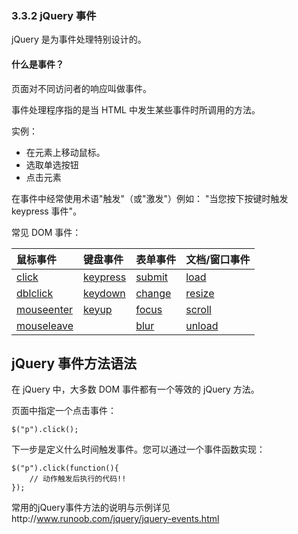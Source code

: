 ### 3.3.2 jQuery 事件

jQuery 是为事件处理特别设计的。

#### 什么是事件？

页面对不同访问者的响应叫做事件。

事件处理程序指的是当 HTML 中发生某些事件时所调用的方法。

实例：

* 在元素上移动鼠标。
* 选取单选按钮
* 点击元素

在事件中经常使用术语"触发"（或"激发"）例如： "当您按下按键时触发 keypress 事件"。

常见 DOM 事件：

| 鼠标事件 | 键盘事件 | 表单事件 | 文档/窗口事件 |
| :--- | :--- | :--- | :--- |
| [click](http://www.runoob.com/jquery/event-click.html) | [keypress](http://www.runoob.com/jquery/event-keypress.html) | [submit](http://www.runoob.com/jquery/event-submit.html) | [load](http://www.runoob.com/jquery/event-load.html) |
| [dblclick](http://www.runoob.com/jquery/event-dblclick.html) | [keydown](http://www.runoob.com/jquery/event-keydown.html) | [change](http://www.runoob.com/jquery/event-change.html) | [resize](http://www.runoob.com/jquery/event-resize.html) |
| [mouseenter](http://www.runoob.com/jquery/event-mouseenter.html) | [keyup](http://www.runoob.com/jquery/event-keyup.html) | [focus](http://www.runoob.com/jquery/event-focus.html) | [scroll](http://www.runoob.com/jquery/event-scroll.html) |
| [mouseleave](http://www.runoob.com/jquery/event-mouseleave.html) |  | [blur](http://www.runoob.com/jquery/event-blur.html) | [unload](http://www.runoob.com/jquery/event-unload.html) |

## jQuery 事件方法语法

在 jQuery 中，大多数 DOM 事件都有一个等效的 jQuery 方法。

页面中指定一个点击事件：

```
$("p").click();
```

下一步是定义什么时间触发事件。您可以通过一个事件函数实现：

```
$("p").click(function(){
    // 动作触发后执行的代码!!
});
```

常用的jQuery事件方法的说明与示例详见http://www.runoob.com/jquery/jquery-events.html

